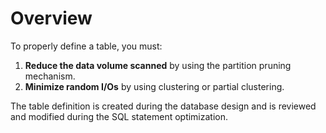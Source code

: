 # Overview<a name="EN-US_TOPIC_0245374550"></a>

To properly define a table, you must:

1.  **Reduce the data volume scanned**  by using the partition pruning mechanism.
2.  **Minimize random I/Os**  by using clustering or partial clustering.

The table definition is created during the database design and is reviewed and modified during the SQL statement optimization.

